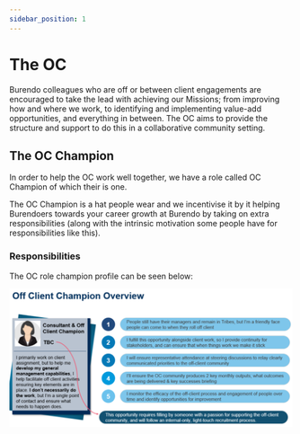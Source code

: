 ```yaml
---
sidebar_position: 1
---
```


# The OC

Burendo colleagues who are off or between client engagements are encouraged to take the lead with achieving our Missions; from improving how and where we work, to identifying and implementing value-add opportunities, and everything in between. The OC aims to provide the structure and support to do this in a collaborative community setting.

## The OC Champion

In order to help the OC work well together, we have a role called OC Champion of which their is one. 

The OC Champion is a hat people wear and we incentivise it by it helping Burendoers towards your career growth at Burendo by taking on extra responsibilities (along with the intrinsic motivation some people have for responsibilities like this).

### Responsibilities

The OC role champion profile can be seen below:

![oc-champion-profile](images/oc-champion.png)
